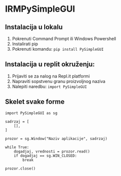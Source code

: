 # IRMPySimpleGUI

## Instalacija u lokalu
1) Pokrenuti Command Prompt ili Windows Powershell
2) Instalirati pip
3) Pokrenuti komandu:
`pip install PySimpleGUI`

## Instalacija u replit okruženju:
1) Prijaviti se za nalog na Repl.it platformi
2) Napraviti sopstvenu granu proizvoljnog naziva
3) Nalepiti naredbu:
`import PySimpleGUI`

## Skelet svake forme

```
import PySimpleGUI as sg

sadrzaj = [
	[],
]

prozor = sg.Window("Naziv aplikacije", sadrzaj)

while True:
	dogadjaj, vrednosti = prozor.read()
	if dogadjaj == sg.WIN_CLOSED:
		break
		
prozor.close()
```
